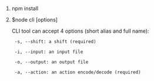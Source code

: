 1. npm install

2. $node cli [options] 

   CLI tool can accept 4 options (short alias and full name):

        -s, --shift: a shift (required)

        -i, --input: an input file

        -o, --output: an output file

        -a, --action: an action encode/decode (required)